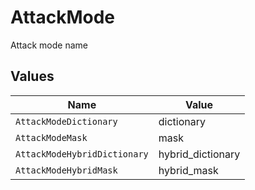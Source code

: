 # AttackMode

Attack mode name


## Values

| Name                         | Value                        |
| ---------------------------- | ---------------------------- |
| `AttackModeDictionary`       | dictionary                   |
| `AttackModeMask`             | mask                         |
| `AttackModeHybridDictionary` | hybrid_dictionary            |
| `AttackModeHybridMask`       | hybrid_mask                  |